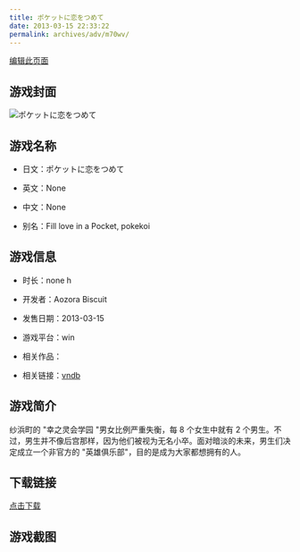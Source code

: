 ```yaml
---
title: ポケットに恋をつめて
date: 2013-03-15 22:33:22
permalink: archives/adv/m70wv/
---
```

[编辑此页面](https://github.com/ACG-3/ADV3-source/blob/main/source/_posts/%E3%83%9D%E3%82%B1%E3%83%83%E3%83%88%E3%81%AB%E6%81%8B%E3%82%92%E3%81%A4%E3%82%81%E3%81%A6.md)

## 游戏封面

![ポケットに恋をつめて](https://pan.timero.xyz/d/onedrive/img_lib_001/%E3%83%9D%E3%82%B1%E3%83%83%E3%83%88%E3%81%AB%E6%81%8B%E3%82%92%E3%81%A4%E3%82%81%E3%81%A6_cover.avif)


## 游戏名称

- 日文：ポケットに恋をつめて
- 英文：None
- 中文：None

- 别名：Fill love in a Pocket, pokekoi


## 游戏信息

- 时长：none h
- 开发者：Aozora Biscuit
- 发售日期：2013-03-15
- 游戏平台：win
- 相关作品：

- 相关链接：[vndb](https://vndb.org/v9995)


## 游戏简介

纱浜町的 "幸之灵会学园 "男女比例严重失衡，每 8 个女生中就有 2 个男生。不过，男生并不像后宫那样，因为他们被视为无名小卒。面对暗淡的未来，男生们决定成立一个非官方的 "英雄俱乐部"，目的是成为大家都想拥有的人。




## 下载链接

[点击下载](https://pan.timero.xyz/onedrive/adv_lib_001/%E3%83%9D%E3%82%B1%E3%83%83%E3%83%88%E3%81%AB%E6%81%8B%E3%82%92%E3%81%A4%E3%82%81%E3%81%A6)


## 游戏截图


